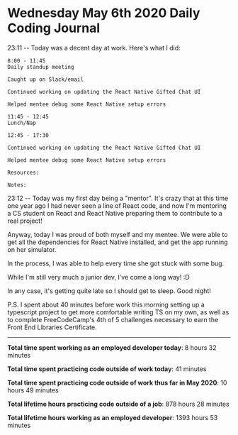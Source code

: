 # Wednesday May 6th 2020 Daily Coding Journal

23:11 -- Today was a decent day at work. Here's what I did:
```
8:00 - 11:45
Daily standup meeting

Caught up on Slack/email

Continued working on updating the React Native Gifted Chat UI

Helped mentee debug some React Native setup errors

11:45 - 12:45
Lunch/Nap

12:45 - 17:30

Continued working on updating the React Native Gifted Chat UI

Helped mentee debug some React Native setup errors

Resources:

Notes:
```
23:12 -- Today was my first day being a "mentor". It's crazy that at this time one year ago I had never seen a line of React code, and now I'm mentoring a CS student on React and React Native preparing them to contribute to a real project!

Anyway, today I was proud of both myself and my mentee. We were able to get all the dependencies for React Native installed, and get the app running on her simulator.

In the process, I was able to help every time she got stuck with some bug.

While I'm still very much a junior dev, I've come a long way! :D

In any case, it's getting quite late so I should get to sleep. Good night!

P.S. I spent about 40 minutes before work this morning setting up a typescript project to get more comfortable writing TS on my own, as well as to complete FreeCodeCamp's 4th of 5 challenges necessary to earn the Front End Libraries Certificate.
___
**Total time spent working as an employed developer today**: 8 hours 32 minutes

**Total time spent practicing code outside of work today**: 41 minutes

**Total time spent practicing code outside of work thus far in May 2020**: 10 hours 49 minutes

**Total lifetime hours practicing code outside of a job**: 878 hours 28 minutes

**Total lifetime hours working as an employed developer**: 1393 hours 53 minutes